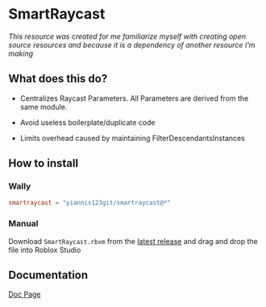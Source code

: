 # SmartRaycast
_This resource was created for me familiarize myself with creating open source resources and because it is a dependency of another resource I'm making_ 

## What does this do?
* Centralizes Raycast Parameters. All Parameters are derived from the same module.
- Avoid useless boilerplate/duplicate code 
* Limits overhead caused by maintaining FilterDescendantsInstances

## How to install
### Wally
```toml
smartraycast = "yiannis123git/smartraycast@*"
```

### Manual
Download `SmartRaycast.rbxm` from the [latest release](https://github.com/Yiannis123Git/SmartRaycast/releases/latest) and drag and drop the file into Roblox Studio

## Documentation
[Doc Page](https://yiannis123git.github.io/SmartRaycast) 